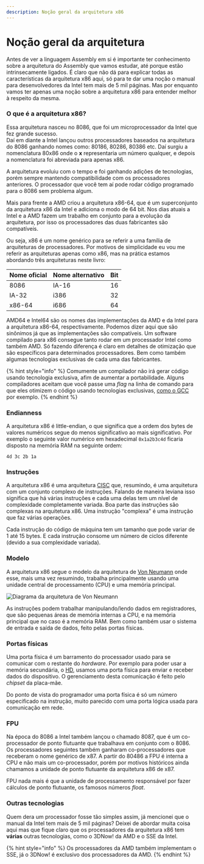 ```yaml
---
description: Noção geral da arquitetura x86
---
```


# Noção geral da arquitetura

Antes de ver a linguagem Assembly em si é importante ter conhecimento sobre a arquitetura do Assembly que vamos estudar, até porque estão intrinsecamente ligados. É claro que não dá para explicar todas as características da arquitetura x86 aqui, só para te dar uma noção o manual para desenvolvedores da Intel tem mais de 5 mil páginas. Mas por enquanto vamos ter apenas uma noção sobre a arquitetura x86 para entender melhor à respeito da mesma.

### O que é a arquitetura x86?

Essa arquitetura nasceu no 8086, que foi um microprocessador da Intel que fez grande sucesso.  
Daí em diante a Intel lançou outros processadores baseados na arquitetura do 8086 ganhando nomes como: 80186, 80286, 80386 etc. Daí surgiu a nomenclatura 80x86 onde o **x** representaria um número qualquer, e depois a nomenclatura foi abreviada para apenas x86.

A arquitetura evoluiu com o tempo e foi ganhando adições de tecnologias, porém sempre mantendo compatibilidade com os processadores anteriores. O processador que você tem aí pode rodar código programado para o 8086 sem problema algum.

Mais para frente a AMD criou a arquitetura x86-64, que é um superconjunto da arquitetura x86 da Intel e adiciona o modo de 64 bit. Nos dias atuais a Intel e a AMD fazem um trabalho em conjunto para a evolução da arquitetura, por isso os processadores das duas fabricantes são compatíveis.

Ou seja, x86 é um nome genérico para se referir a uma família de arquiteturas de processadores. Por motivos de simplicidade eu vou me referir as arquiteturas apenas como x86, mas na prática estamos abordando três arquiteturas neste livro:

| Nome oficial | Nome alternativo | Bit |
| :--- | :--- | :--- |
| 8086 | IA-16 | 16 |
| IA-32 | i386 | 32 |
| x86-64 | i686 | 64 |

AMD64 e Intel64 são os nomes das implementações da AMD e da Intel para a arquitetura x86-64, respectivamente. Podemos dizer aqui que são sinônimos já que as implementações são compatíveis. Um software compilado para x86 consegue tanto rodar em um processador Intel como também AMD. Só fazendo diferença é claro em detalhes de otimização que são específicos para determinados processadores. Bem como também algumas tecnologias exclusivas de cada uma das fabricantes.

{% hint style="info" %}
Comumente um compilador não irá gerar código usando tecnologia exclusiva, afim de aumentar a portabilidade. Alguns compiladores aceitam que você passe uma _flag_ na linha de comando para que eles otimizem o código usando tecnologias exclusivas, [como o GCC](https://gcc.gnu.org/onlinedocs/gcc/x86-Options.html) por exemplo.
{% endhint %}

### Endianness

A arquitetura x86 é little-endian, o que significa que a ordem dos bytes de valores numéricos segue do menos significativo ao mais significativo. Por exemplo o seguinte valor numérico em hexadecimal `0x1a2b3c4d` ficaria disposto na memória RAM na seguinte ordem:

```text
4d 3c 2b 1a
```

### Instruções

A arquitetura x86 é uma arquitetura [CISC](https://pt.wikipedia.org/wiki/CISC) que, resumindo, é uma arquitetura com um conjunto complexo de instruções. Falando de maneira leviana isso significa que há várias instruções e cada uma delas tem um nível de complexidade completamente variada. Boa parte das instruções são complexas na arquitetura x86. Uma instrução "complexa" é uma instrução que faz várias operações.

Cada instrução do código de máquina tem um tamanho que pode variar de 1 até 15 bytes. E cada instrução consome um número de ciclos diferente \(devido a sua complexidade variada\).

### Modelo

A arquitetura x86 segue o modelo da arquitetura de [Von Neumann](https://pt.wikipedia.org/wiki/Arquitetura_de_von_Neumann) onde esse, mais uma vez resumindo, trabalha principalmente usando uma unidade central de processamento \(CPU\) e uma memória principal.

![Diagrama da arquitetura de Von Neumann](../.gitbook/assets/arquitecturaneumann.jpg)

As instruções podem trabalhar manipulando/lendo dados em registradores, que são pequenas áreas de memória internas a CPU, e na memória principal que no caso é a memória RAM. Bem como também usar o sistema de entrada e saída de dados, feito pelas portas físicas.

### Portas físicas

Uma porta física é um barramento do processador usado para se comunicar com o restante do _hardware_. Por exemplo para poder usar a memória secundária, o [HD](https://pt.wikipedia.org/wiki/Unidade_de_disco_r%C3%ADgido), usamos uma porta física para enviar e receber dados do dispositivo. O gerenciamento desta comunicação é feito pelo _chipset_ da placa-mãe.

Do ponto de vista do programador uma porta física é só um número especificado na instrução, muito parecido com uma porta lógica usada para comunicação em rede.

### FPU

Na época do 8086 a Intel também lançou o chamado 8087, que é um co-processador de ponto flutuante que trabalhava em conjunto com o 8086. Os processadores seguintes também ganharam co-processadores que receberam o nome genérico de x87. A partir do 80486 a FPU é interna a CPU e não mais um co-processador, porém por motivos históricos ainda chamamos a unidade de ponto flutuante da arquitetura x86 de x87.

FPU nada mais é que a unidade de processamento responsável por fazer cálculos de ponto flutuante, os famosos números _float_.

### Outras tecnologias

Quem dera um processador fosse tão simples assim, já mencionei que o manual da Intel tem mais de 5 mil páginas? Deixei de abordar muita coisa aqui mas que fique claro que os processadores da arquitetura x86 tem **várias** outras tecnologias, como o 3DNow! da AMD e o SSE da Intel.

{% hint style="info" %}
Os processadores da AMD também implementam o SSE, já o 3DNow! é exclusivo dos processadores da AMD.
{% endhint %}

